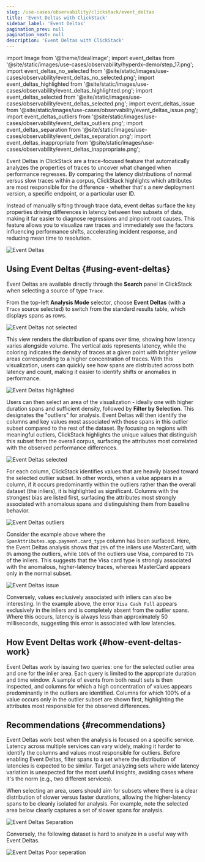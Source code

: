 ```yaml
---
slug: /use-cases/observability/clickstack/event_deltas
title: 'Event Deltas with ClickStack'
sidebar_label: 'Event Deltas'
pagination_prev: null
pagination_next: null
description: 'Event Deltas with ClickStack'
---
```


import Image from '@theme/IdealImage';
import event_deltas from '@site/static/images/use-cases/observability/hyperdx-demo/step_17.png';
import event_deltas_no_selected from '@site/static/images/use-cases/observability/event_deltas_no_selected.png';
import event_deltas_highlighted from '@site/static/images/use-cases/observability/event_deltas_highlighted.png';
import event_deltas_selected from '@site/static/images/use-cases/observability/event_deltas_selected.png';
import event_deltas_issue from '@site/static/images/use-cases/observability/event_deltas_issue.png';
import event_deltas_outliers from '@site/static/images/use-cases/observability/event_deltas_outliers.png';
import event_deltas_separation from '@site/static/images/use-cases/observability/event_deltas_separation.png';
import event_deltas_inappropriate from '@site/static/images/use-cases/observability/event_deltas_inappropriate.png';

Event Deltas in ClickStack are a trace-focused feature that automatically analyzes the properties of traces to uncover what changed when performance regresses. By comparing the latency distributions of normal versus slow traces within a corpus, ClickStack highlights which attributes are most responsible for the difference - whether that's a new deployment version, a specific endpoint, or a particular user ID.

Instead of manually sifting through trace data, event deltas surface the key properties driving differences in latency between two subsets of data, making it far easier to diagnose regressions and pinpoint root causes. This feature allows you to visualize raw traces and immediately see the factors influencing performance shifts, accelerating incident response, and reducing mean time to resolution.

<Image img={event_deltas} alt="Event Deltas" size="lg"/>

## Using Event Deltas {#using-event-deltas}

Event Deltas are available directly through the **Search** panel in ClickStack when selecting a source of type `Trace`.

From the top-left **Analysis Mode** selector, choose **Event Deltas** (with a `Trace` source selected) to switch from the standard results table, which displays spans as rows.

<Image img={event_deltas_no_selected} alt="Event Deltas not selected" size="lg"/>

This view renders the distribution of spans over time, showing how latency varies alongside volume. The vertical axis represents latency, while the coloring indicates the density of traces at a given point with brighter yellow areas corresponding to a higher concentration of traces. With this visualization, users can quickly see how spans are distributed across both latency and count, making it easier to identify shifts or anomalies in performance.

<Image img={event_deltas_highlighted} alt="Event Deltas highlighted" size="lg"/>

Users can then select an area of the visualization - ideally one with higher duration spans and sufficient density, followed by **Filter by Selection**. This designates the "outliers" for analysis. Event Deltas will then identify the columns and key values most associated with those spans in this outlier subset compared to the rest of the dataset. By focusing on regions with meaningful outliers, ClickStack highlights the unique values that distinguish this subset from the overall corpus, surfacing the attributes most correlated with the observed performance differences.

<Image img={event_deltas_selected} alt="Event Deltas selected" size="lg"/>

For each column, ClickStack identifies values that are heavily biased toward the selected outlier subset. In other words, when a value appears in a column, if it occurs predominantly within the outliers rather than the overall dataset (the inliers), it is highlighted as significant. Columns with the strongest bias are listed first, surfacing the attributes most strongly associated with anomalous spans and distinguishing them from baseline behavior.

<Image img={event_deltas_outliers} alt="Event Deltas outliers" size="lg"/>

Consider the example above where the `SpanAttributes.app.payment.card_type` column has been surfaced. Here, the Event Deltas analysis shows that `29%` of the inliers use MasterCard, with `0%` among the outliers, while `100%` of the outliers use Visa, compared to `71%` of the inliers. This suggests that the Visa card type is strongly associated with the anomalous, higher-latency traces, whereas MasterCard appears only in the normal subset.

<Image img={event_deltas_issue} alt="Event Deltas issue" size="lg"/>

Conversely, values exclusively associated with inliers can also be interesting. In the example above, the error `Visa Cash Full` appears exclusively in the inliers and is completely absent from the outlier spans. Where this occurs, latency is always less than approximately 50 milliseconds, suggesting this error is associated with low latencies.

## How Event Deltas work {#how-event-deltas-work}

Event Deltas work by issuing two queries: one for the selected outlier area and one for the inlier area. Each query is limited to the appropriate duration and time window. A sample of events from both result sets is then inspected, and columns for which a high concentration of values appears predominantly in the outliers are identified. Columns for which 100% of a value occurs only in the outlier subset are shown first, highlighting the attributes most responsible for the observed differences.

## Recommendations {#recommendations}

Event Deltas work best when the analysis is focused on a specific service. Latency across multiple services can vary widely, making it harder to identify the columns and values most responsible for outliers. Before enabling Event Deltas, filter spans to a set where the distribution of latencies is expected to be similar. Target analyzing sets where wide latency variation is unexpected for the most useful insights, avoiding cases where it's the norm (e.g., two different services). 

When selecting an area, users should aim for subsets where there is a clear distribution of slower versus faster durations, allowing the higher-latency spans to be cleanly isolated for analysis. For example, note the selected area below clearly captures a set of slower spans for analysis.

<Image img={event_deltas_separation} alt="Event Deltas Separation" size="lg"/>

Conversely, the following dataset is hard to analyze in a useful way with Event Deltas.

<Image img={event_deltas_inappropriate} alt="Event Deltas Poor seperation" size="lg"/>
